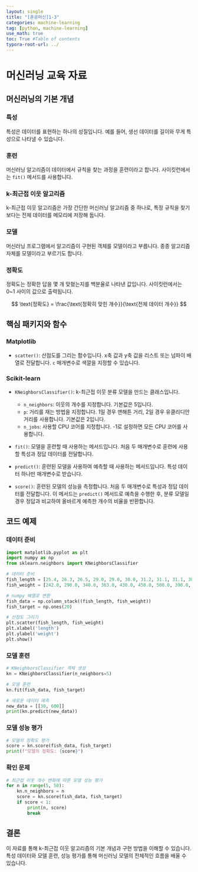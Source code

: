 ```yaml
---
layout: single
title: "[혼공머신]1-3"
categories: machine-learning
tag: [python, machine-learning]
use_math: true
toc: True #Table of contents
typora-root-url: ../
---
```


# 머신러닝 교육 자료

## 머신러닝의 기본 개념

### 특성
특성은 데이터를 표현하는 하나의 성질입니다. 예를 들어, 생선 데이터를 길이와 무게 특성으로 나타낼 수 있습니다.

### 훈련
머신러닝 알고리즘이 데이터에서 규칙을 찾는 과정을 훈련이라고 합니다. 사이킷런에서는 `fit()` 메서드를 사용합니다.

### k-최근접 이웃 알고리즘
k-최근접 이웃 알고리즘은 가장 간단한 머신러닝 알고리즘 중 하나로, 특정 규칙을 찾기보다는 전체 데이터를 메모리에 저장해 둡니다.

### 모델
머신러닝 프로그램에서 알고리즘이 구현된 객체를 모델이라고 부릅니다. 종종 알고리즘 자체를 모델이라고 부르기도 합니다.

### 정확도
정확도는 정확한 답을 몇 개 맞혔는지를 백분율로 나타낸 값입니다. 사이킷런에서는 0~1 사이의 값으로 출력됩니다.

$$
\text{정확도} = \frac{\text{정확히 맞힌 개수}}{\text{전체 데이터 개수}}
$$


## 핵심 패키지와 함수

### Matplotlib
- `scatter()`: 산점도를 그리는 함수입니다. x축 값과 y축 값을 리스트 또는 넘파이 배열로 전달합니다. `c` 매개변수로 색깔을 지정할 수 있습니다.

### Scikit-learn
- `KNeighborsClassifier()`: k-최근접 이웃 분류 모델을 만드는 클래스입니다.
  - `n_neighbors`: 이웃의 개수를 지정합니다. 기본값은 5입니다.
  - `p`: 거리를 재는 방법을 지정합니다. 1일 경우 맨해튼 거리, 2일 경우 유클리디안 거리를 사용합니다. 기본값은 2입니다.
  - `n_jobs`: 사용할 CPU 코어를 지정합니다. -1로 설정하면 모든 CPU 코어를 사용합니다.
  
- `fit()`: 모델을 훈련할 때 사용하는 메서드입니다. 처음 두 매개변수로 훈련에 사용할 특성과 정답 데이터를 전달합니다.
- `predict()`: 훈련된 모델을 사용하여 예측할 때 사용하는 메서드입니다. 특성 데이터 하나만 매개변수로 받습니다.
- `score()`: 훈련된 모델의 성능을 측정합니다. 처음 두 매개변수로 특성과 정답 데이터를 전달합니다. 이 메서드는 `predict()` 메서드로 예측을 수행한 후, 분류 모델일 경우 정답과 비교하여 올바르게 예측한 개수의 비율을 반환합니다.

## 코드 예제

### 데이터 준비
```python
import matplotlib.pyplot as plt
import numpy as np
from sklearn.neighbors import KNeighborsClassifier

# 데이터 준비
fish_length = [25.4, 26.3, 26.5, 29.0, 29.0, 30.0, 31.2, 31.1, 31.1, 30.4, 30.4, 30.9, 32.0, 32.7, 33.5, 34.0, 34.0, 34.5, 35.0, 35.0]
fish_weight = [242.0, 290.0, 340.0, 363.0, 430.0, 450.0, 500.0, 390.0, 490.0, 450.0, 500.0, 475.0, 500.0, 500.0, 500.0, 600.0, 600.0, 700.0, 700.0, 610.0]

# numpy 배열로 변환
fish_data = np.column_stack((fish_length, fish_weight))
fish_target = np.ones(20)

# 산점도 그리기
plt.scatter(fish_length, fish_weight)
plt.xlabel('length')
plt.ylabel('weight')
plt.show()
```

### 모델 훈련
```python
# KNeighborsClassifier 객체 생성
kn = KNeighborsClassifier(n_neighbors=5)

# 모델 훈련
kn.fit(fish_data, fish_target)

# 새로운 데이터 예측
new_data = [[30, 600]]
print(kn.predict(new_data))
```

### 모델 성능 평가
```python
# 모델의 정확도 평가
score = kn.score(fish_data, fish_target)
print(f"모델의 정확도: {score}")
```

### 확인 문제
```python
# 최근접 이웃 개수 변화에 따른 모델 성능 평가
for n in range(5, 50):
    kn.n_neighbors = n
    score = kn.score(fish_data, fish_target)
    if score < 1:
        print(n, score)
        break
```

## 결론
이 자료를 통해 k-최근접 이웃 알고리즘의 기본 개념과 구현 방법을 이해할 수 있습니다. 특성 데이터와 모델 훈련, 성능 평가를 통해 머신러닝 모델의 전체적인 흐름을 배울 수 있습니다.